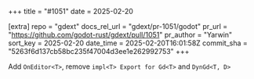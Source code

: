+++
title = "#1051"
date = 2025-02-20

[extra]
repo = "gdext"
docs_rel_url = "gdext/pr-1051/godot"
pr_url = "https://github.com/godot-rust/gdext/pull/1051"
pr_author = "Yarwin"
sort_key = 2025-02-20
date_time = 2025-02-20T16:01:58Z
commit_sha = "5263f6d137cb58bc235f47004d3ee1e262992753"
+++

Add `OnEditor<T>`, remove `impl<T> Export for Gd<T>` and `DynGd<T, D>`
